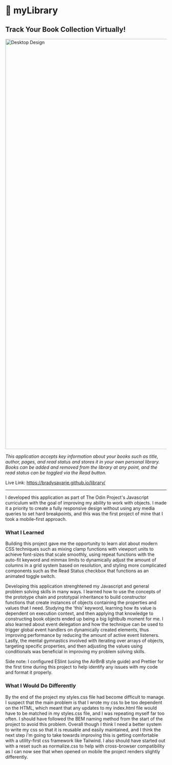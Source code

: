 <h1>📖 myLibrary</h1>

<h2>Track Your Book Collection Virtually!</h2>

<img width="1280" alt="Desktop Design" src="https://user-images.githubusercontent.com/106128212/218281081-38593a05-5032-45ec-b2ad-57086265f14d.png">

<i>This application accepts key information about your books such as title, author, pages, and read status and stores it in your own personal library. Books can be added and removed from the library at any point, and the read status can be toggled via the Read button.</i>

Live Link: https://bradysavarie.github.io/library/

<hr>

I developed this application as part of The Odin Project's Javascript curriculum with the goal of improving my ability to work with objects. I made it a priority to create a fully responsive design without using any media queries to set hard breakpoints, and this was the first project of mine that I took a mobile-first approach.

<h3>What I Learned</h3>

Building this project gave me the opportunity to learn alot about modern CSS techniques such as mixing clamp functions with viewport units to achieve font-sizes that scale smoothly, using repeat functions with the auto-fit keyword and minmax limits to dynamically adjust the amount of columns in a grid system based on resolution, and styling more complicated components such as the Read Status checkbox that functions as an animated toggle switch.

Developing this application strenghtened my Javascript and general problem solving skills in many ways. I learned how to use the concepts of the prototype chain and prototypal inheritance to build constructor functions that create instances of objects containing the properties and values that I need. Studying the 'this' keyword, learning how its value is dependent on execution context, and then applying that knowledge to constructing book objects ended up being a big lightbulb moment for me. I also learned about event delegation and how the technique can be used to trigger global event handlers on dynamically created elements, thus improving performance by reducing the amount of active event listeners. Lastly, the mental gymnastics involved with iterating over arrays of objects, targeting specific properties, and then adjusting the values using conditionals was beneficial in improving my problem solving skills.

Side note: I configured ESlint (using the AirBnB style guide) and Prettier for the first time during this project to help identify any issues with my code and format it properly.

<h3>What I Would Do Differently</h3>

By the end of the project my styles.css file had become difficult to manage. I suspect that the main problem is that I wrote my css to be too dependent on the HTML, which meant that any updates to my index.html file would have to be matched in my styles.css file, and I was repeating myself far too often. I should have followed the BEM naming method from the start of the project to avoid this problem. Overall though I think I need a better system to write my css so that it is reusable and easily maintained, and I think the next step i'm going to take towards improving this is getting comfortable with a utility-first css framework like Tailwind. I also should have started out with a reset such as normalize.css to help with cross-browser compatibility as I can now see that when opened on mobile the project renders slightly differently. 
